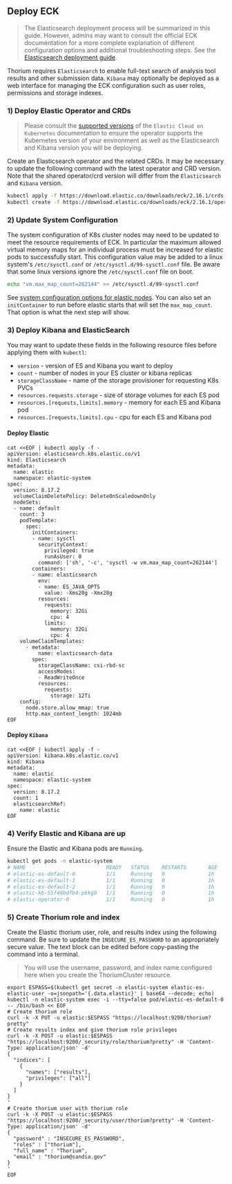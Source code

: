 ## Deploy ECK

> The Elasticsearch deployment process will be summarized in this guide. However, admins may want
> to consult the official ECK documentation for a more complete explanation of different configuration
> options and additional troubleshooting steps. See the [Elasticsearch deployment guide](https://www.elastic.co/guide/en/cloud-on-k8s/current/k8s-deploy-eck.html).

Thorium requires `Elasticsearch` to enable full-text search of analysis tool results and other
submission data. `Kibana` may optionally be deployed as a web interface for managing the ECK
configuration such as user roles, permissions and storage indexes.

### 1) Deploy Elastic Operator and CRDs

> Please consult the [supported versions](https://www.elastic.co/guide/en/cloud-on-k8s/current/k8s-supported.html)
> of the `Elastic Cloud on Kubernetes` documentation to ensure the operator supports the Kubernetes
> version of your environment as well as the Elasticsearch and Kibana version you will be deploying.

Create an Elasticsearch operator and the related CRDs. It may be necessary to update the following
command with the latest operator and CRD version. Note that the shared operator/crd version will
differ from the `Elasticsearch` and `Kibana` version.

```bash
kubectl apply -f https://download.elastic.co/downloads/eck/2.16.1/crds.yaml
kubectl create -f https://download.elastic.co/downloads/eck/2.16.1/operator.yaml
```

### 2) Update System Configuration

The system configuration of K8s cluster nodes may need to be updated to meet the resource requirements
of ECK. In particular the maximum allowed virtual memory maps for an individual process must be increased
for elastic pods to successfully start. This configuration value may be added to a linux system's 
`/etc/sysctl.conf` or `/etc/sysctl.d/99-sysctl.conf` file. Be aware that some linux versions ignore the
 `/etc/sysctl.conf` file on boot.

```bash
echo "vm.max_map_count=262144" >> /etc/sysctl.d/99-sysctl.conf
```

See [system configuration options for elastic nodes](https://www.elastic.co/guide/en/elasticsearch/reference/current/system-config.html). You can also set an `initContainer` to run before elastic starts that will set the `max_map_count`. That option is what the next step will show.

### 3) Deploy Kibana and ElasticSearch

You may want to update these fields in the following resource files before applying them with `kubectl`:

- `version` - version of ES and Kibana you want to deploy
- `count` - number of nodes in your ES cluster or kibana replicas
- `storageClassName` - name of the storage provisioner for requesting K8s PVCs
- `resources.requests.storage` - size of storage volumes for each ES pod
- `resources.[requests,limits].memory` - memory for each ES and Kibana pod
- `resources.[requests,limits].cpu` - cpu for each ES and Kibana pod

#### Deploy Elastic
```yaml,editable
cat <<EOF | kubectl apply -f -
apiVersion: elasticsearch.k8s.elastic.co/v1
kind: Elasticsearch
metadata:
  name: elastic
  namespace: elastic-system
spec:
  version: 8.17.2
  volumeClaimDeletePolicy: DeleteOnScaledownOnly
  nodeSets:
  - name: default
    count: 3
    podTemplate:
      spec:
        initContainers:
        - name: sysctl
          securityContext:
            privileged: true
            runAsUser: 0
          command: ['sh', '-c', 'sysctl -w vm.max_map_count=262144']
        containers:
        - name: elasticsearch
          env:
          - name: ES_JAVA_OPTS
            value: -Xms28g -Xmx28g
          resources:
            requests:
              memory: 32Gi
              cpu: 4
            limits:
              memory: 32Gi
              cpu: 4
    volumeClaimTemplates:
      - metadata:
          name: elasticsearch-data
        spec:
          storageClassName: csi-rbd-sc
          accessModes:
          - ReadWriteOnce
          resources:
            requests:
              storage: 12Ti
    config:
      node.store.allow_mmap: true
      http.max_content_length: 1024mb
EOF
```

#### Deploy `Kibana`

```yaml,editable
cat <<EOF | kubectl apply -f -
apiVersion: kibana.k8s.elastic.co/v1
kind: Kibana
metadata:
  name: elastic
  namespace: elastic-system
spec:
  version: 8.17.2
  count: 1
  elasticsearchRef:
    name: elastic
EOF
```

### 4) Verify Elastic and Kibana are up

Ensure the Elastic and Kibana pods are `Running`.

```bash
kubectl get pods -n elastic-system
# NAME                          READY   STATUS    RESTARTS       AGE
# elastic-es-default-0          1/1     Running   0              1h
# elastic-es-default-1          1/1     Running   0              1h
# elastic-es-default-2          1/1     Running   0              1h
# elastic-kb-55f49bdfb4-p6kg9   1/1     Running   0              1h
# elastic-operator-0            1/1     Running   0              1h
```

### 5) Create Thorium role and index

Create the Elastic thorium user, role, and results index using the following command. Be sure to update the
`INSECURE_ES_PASSWORD` to an appropriately secure value. The text block can be edited before copy-pasting
the command into a terminal.

> You will use the username, password, and index name configured here when you create the
> ThoriumCluster resource.

```bash,editable
export ESPASS=$(kubectl get secret -n elastic-system elastic-es-elastic-user -o=jsonpath='{.data.elastic}' | base64 --decode; echo)
kubectl -n elastic-system exec -i --tty=false pod/elastic-es-default-0 -- /bin/bash << EOF
# Create thorium role
curl -k -X PUT -u elastic:$ESPASS "https://localhost:9200/thorium?pretty"
# Create results index and give thorium role privileges
curl -k -X POST -u elastic:$ESPASS "https://localhost:9200/_security/role/thorium?pretty" -H 'Content-Type: application/json' -d'
{
  "indices": [
    {
      "names": ["results"],
      "privileges": ["all"]
    }
  ]
}
'
# Create thorium user with thorium role
curl -k -X POST -u elastic:$ESPASS "https://localhost:9200/_security/user/thorium?pretty" -H 'Content-Type: application/json' -d'
{
  "password" : "INSECURE_ES_PASSWORD",
  "roles" : ["thorium"],
  "full_name" : "Thorium",
  "email" : "thorium@sandia.gov"
}
'
EOF
```